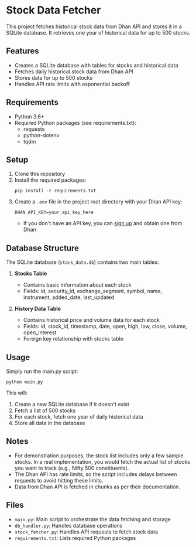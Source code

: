 # Stock Data Fetcher

This project fetches historical stock data from Dhan API and stores it in a SQLite database. It retrieves one year of historical data for up to 500 stocks.

## Features

- Creates a SQLite database with tables for stocks and historical data
- Fetches daily historical stock data from Dhan API
- Stores data for up to 500 stocks
- Handles API rate limits with exponential backoff

## Requirements

- Python 3.6+
- Required Python packages (see requirements.txt):
  - requests
  - python-dotenv
  - tqdm

## Setup

1. Clone this repository
2. Install the required packages:
   ```
   pip install -r requirements.txt
   ```
3. Create a `.env` file in the project root directory with your Dhan API key:
   ```
   DHAN_API_KEY=your_api_key_here
   ```
   - If you don't have an API key, you can [sign up](https://dhanhq.co/) and obtain one from Dhan

## Database Structure

The SQLite database (`stock_data.db`) contains two main tables:

1. **Stocks Table**
   - Contains basic information about each stock
   - Fields: id, security_id, exchange_segment, symbol, name, instrument, added_date, last_updated

2. **History Data Table**
   - Contains historical price and volume data for each stock
   - Fields: id, stock_id, timestamp, date, open, high, low, close, volume, open_interest
   - Foreign key relationship with stocks table

## Usage

Simply run the main.py script:
```
python main.py
```

This will:
1. Create a new SQLite database if it doesn't exist
2. Fetch a list of 500 stocks
3. For each stock, fetch one year of daily historical data
4. Store all data in the database

## Notes

- For demonstration purposes, the stock list includes only a few sample stocks. In a real implementation, you would fetch the actual list of stocks you want to track (e.g., Nifty 500 constituents).
- The Dhan API has rate limits, so the script includes delays between requests to avoid hitting these limits.
- Data from Dhan API is fetched in chunks as per their documentation.

## Files

- `main.py`: Main script to orchestrate the data fetching and storage
- `db_handler.py`: Handles database operations
- `stock_fetcher.py`: Handles API requests to fetch stock data
- `requirements.txt`: Lists required Python packages